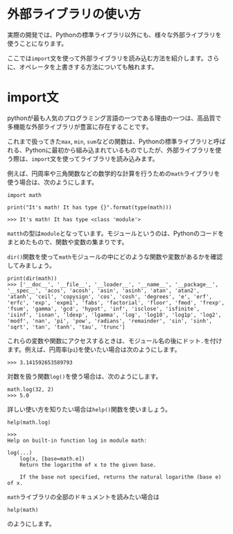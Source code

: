 # 外部ライブラリの使い方

実際の開発では、Pythonの標準ライブラリ以外にも、様々な外部ライブラリを使うことになります。

ここでは`import`文を使って外部ライブラリを読み込む方法を紹介します。さらに、オペレータを上書きする方法についても触れます。

# import文

pythonが最も人気のプログラミング言語の一つである理由の一つは、高品質で多機能な外部ライブラリが豊富に存在することです。

これまで扱ってきた`max`, `min`, `sum`などの関数は、Pythonの標準ライブラリと呼ばれる、Pythonに最初から組み込まれているものでしたが、外部ライブラリを使う際は、`import`文を使ってライブラリを読み込みます。

例えば、円周率や三角関数などの数学的な計算を行うための`math`ライブラリを使う場合は、次のようにします。

```
import math

print("It's math! It has type {}".format(type(math)))

>>> It's math! It has type <class 'module'>
```

`matth`の型は`module`となっています。モジュールというのは、Pythonのコードをまとめたもので、関数や変数の集まりです。

`dir()`関数を使って`math`モジュールの中にどのような関数や変数があるかを確認してみましょう。

```
print(dir(math))
>>> ['__doc__', '__file__', '__loader__', '__name__', '__package__', '__spec__', 'acos', 'acosh', 'asin', 'asinh', 'atan', 'atan2', 'atanh', 'ceil', 'copysign', 'cos', 'cosh', 'degrees', 'e', 'erf', 'erfc', 'exp', 'expm1', 'fabs', 'factorial', 'floor', 'fmod', 'frexp', 'fsum', 'gamma', 'gcd', 'hypot', 'inf', 'isclose', 'isfinite', 'isinf', 'isnan', 'ldexp', 'lgamma', 'log', 'log10', 'log1p', 'log2', 'modf', 'nan', 'pi', 'pow', 'radians', 'remainder', 'sin', 'sinh', 'sqrt', 'tan', 'tanh', 'tau', 'trunc']
```

これらの変数や関数にアクセスするときは、モジュール名の後にドット`.`を付けます。例えば、円周率(`pi`)を使いたい場合は次のようにします。

```print(math.pi)
>>> 3.141592653589793
```

対数を扱う関数`log()`を使う場合は、次のようにします。

```
math.log(32, 2)
>>> 5.0
```

詳しい使い方を知りたい場合は`help()`関数を使いましょう。

```
help(math.log)

>>>
Help on built-in function log in module math:

log(...)
    log(x, [base=math.e])
    Return the logarithm of x to the given base.
    
    If the base not specified, returns the natural logarithm (base e) of x.
```

`math`ライブラリの全部のドキュメントを読みたい場合は

```
help(math)
```

のようにします。